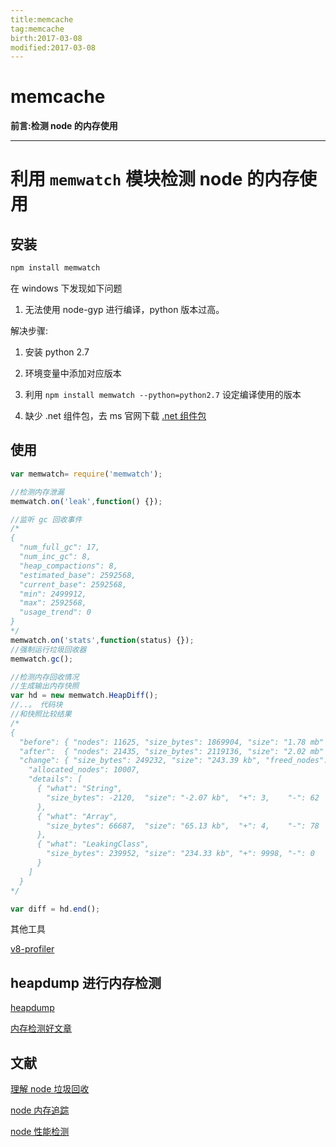 ```yaml
---
title:memcache    
tag:memcache      
birth:2017-03-08      
modified:2017-03-08      
---
```


memcache
===
**前言:检测 node 的内存使用**

---

# 利用 `memwatch` 模块检测 node 的内存使用

## 安装
```bash
npm install memwatch 
```

在 windows 下发现如下问题

1. 无法使用 node-gyp 进行编译，python 版本过高。

解决步骤:
1. 安装 python 2.7
2. 环境变量中添加对应版本
3. 利用 `npm install memwatch --python=python2.7` 设定编译使用的版本

2. 缺少 .net 组件包，去 ms 官网下载 [.net 组件包](https://www.microsoft.com/zh-cn/download/details.aspx?id=15354)

## 使用

```js
var memwatch= require('memwatch');

//检测内存泄漏
memwatch.on('leak',function() {});

//监听 gc 回收事件
/*
{
  "num_full_gc": 17,
  "num_inc_gc": 8,
  "heap_compactions": 8,
  "estimated_base": 2592568,
  "current_base": 2592568,
  "min": 2499912,
  "max": 2592568,
  "usage_trend": 0
}
*/
memwatch.on('stats',function(status) {});
//强制运行垃圾回收器
memwatch.gc();

//检测内存回收情况
//生成输出内存快照
var hd = new memwatch.HeapDiff();
//..。 代码块
//和快照比较结果
/*
{
  "before": { "nodes": 11625, "size_bytes": 1869904, "size": "1.78 mb" },
  "after":  { "nodes": 21435, "size_bytes": 2119136, "size": "2.02 mb" },
  "change": { "size_bytes": 249232, "size": "243.39 kb", "freed_nodes": 197,
    "allocated_nodes": 10007,
    "details": [
      { "what": "String",
        "size_bytes": -2120,  "size": "-2.07 kb",  "+": 3,    "-": 62
      },
      { "what": "Array",
        "size_bytes": 66687,  "size": "65.13 kb",  "+": 4,    "-": 78
      },
      { "what": "LeakingClass",
        "size_bytes": 239952, "size": "234.33 kb", "+": 9998, "-": 0
      }
    ]
  }
*/

var diff = hd.end();


```

其他工具

[v8-profiler](https://github.com/node-inspector/v8-profiler)


## heapdump 进行内存检测
 
[heapdump](https://github.com/bnoordhuis/node-heapdump) 

[内存检测好文章](https://cnodejs.org/topic/58eb5d378cda07442731569f)

## 文献
[理解 node 垃圾回收](https://www.dynatrace.com/blog/understanding-garbage-collection-and-hunting-memory-leaks-in-node-js/)

[node 内存追踪](https://hacks.mozilla.org/2012/11/tracking-down-memory-leaks-in-node-js-a-node-js-holiday-season/)

[node 性能检测](https://nodejs.org/en/docs/guides/simple-profiling/)

